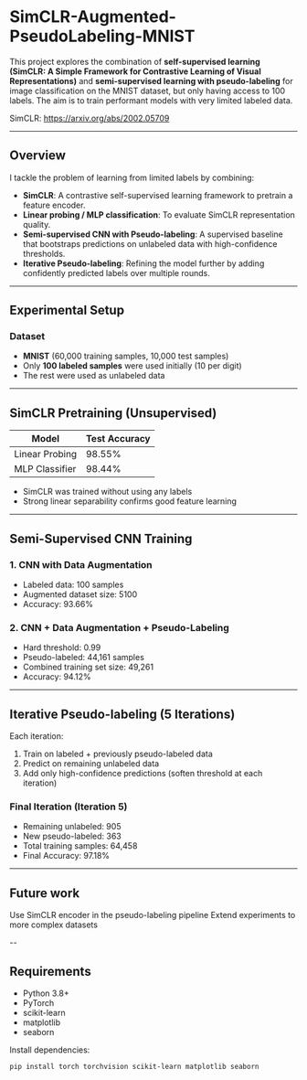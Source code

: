 # SimCLR-Augmented-PseudoLabeling-MNIST

This project explores the combination of **self-supervised learning (SimCLR: A Simple Framework for Contrastive Learning of Visual Representations)** and **semi-supervised learning with pseudo-labeling** for image classification on the MNIST dataset, but only having access to 100 labels. The aim is to train performant models with very limited labeled data. 

SimCLR: https://arxiv.org/abs/2002.05709


---

## Overview

I tackle the problem of learning from limited labels by combining:
- **SimCLR**: A contrastive self-supervised learning framework to pretrain a feature encoder.
- **Linear probing / MLP classification**: To evaluate SimCLR representation quality.
- **Semi-supervised CNN with Pseudo-labeling**: A supervised baseline that bootstraps predictions on unlabeled data with high-confidence thresholds.
- **Iterative Pseudo-labeling**: Refining the model further by adding confidently predicted labels over multiple rounds.

---

## Experimental Setup

### Dataset
- **MNIST** (60,000 training samples, 10,000 test samples)
- Only **100 labeled samples** were used initially (10 per digit)
- The rest were used as unlabeled data

---

## SimCLR Pretraining (Unsupervised)

| Model           | Test Accuracy |
|----------------|----------------|
| Linear Probing | 98.55%         |
| MLP Classifier | 98.44%         |

- SimCLR was trained without using any labels
- Strong linear separability confirms good feature learning

---

## Semi-Supervised CNN Training

### 1. CNN with Data Augmentation
- Labeled data: 100 samples
- Augmented dataset size: 5100
- Accuracy: 93.66%

### 2. CNN + Data Augmentation + Pseudo-Labeling 
- Hard threshold: 0.99
- Pseudo-labeled: 44,161 samples
- Combined training set size: 49,261
- Accuracy: 94.12%

---

## Iterative Pseudo-labeling (5 Iterations)

Each iteration:
1. Train on labeled + previously pseudo-labeled data
2. Predict on remaining unlabeled data
3. Add only high-confidence predictions (soften threshold at each iteration)

### Final Iteration (Iteration 5)
- Remaining unlabeled: 905
- New pseudo-labeled: 363
- Total training samples: 64,458
- Final Accuracy: 97.18%

---
## Future work

Use SimCLR encoder in the pseudo-labeling pipeline
Extend experiments to more complex datasets

-- 

## Requirements

- Python 3.8+
- PyTorch
- scikit-learn
- matplotlib
- seaborn

Install dependencies:
```bash
pip install torch torchvision scikit-learn matplotlib seaborn
